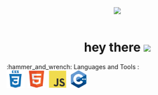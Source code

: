 <div id="header" align="center">
  <img src="https://media.giphy.com/media/fZEjmflebo9ZKQXpgh/giphy.gif" width="200"/>
</div>

<div id="views" align="center">
  <img src="https://komarev.com/ghpvc/?username=darkmart3" alt=""/>
</div>


<div id="hello" align="center">
  <h1>
    hey there
    <img src="https://media.giphy.com/media/hvRJCLFzcasrR4ia7z/giphy.gif" width="30px"/>
  </h1>
</div>
:hammer_and_wrench: Languages and Tools :

<div>
  <img src="https://github.com/devicons/devicon/blob/master/icons/css3/css3-plain-wordmark.svg"  title="CSS3" alt="CSS" width="40" height="40"/>&nbsp;
  <img src="https://github.com/devicons/devicon/blob/master/icons/html5/html5-original.svg" title="HTML5" alt="HTML" width="40" height="40"/>&nbsp;
<!--   <img src="https://github.com/devicons/devicon/blob/master/icons/bootstrap/bootstrap-original.svg"  title="bootstrap" alt="bootstrap" width="40" height="40"/>&nbsp; -->
<!--   <img src="https://github.com/devicons/devicon/blob/master/icons/sass/sass-original.svg"  title="sass" alt="sass" width="40" height="40"/>&nbsp; -->
  <img src="https://github.com/devicons/devicon/blob/master/icons/javascript/javascript-original.svg" title="JavaScript" alt="JavaScript" width="40" height="40"/>&nbsp;
<!--   <img src="https://github.com/devicons/devicon/blob/master/icons/nodejs/nodejs-original-wordmark.svg" title="NodeJS" alt="NodeJS" width="40" height="40"/>&nbsp; -->
<!--   <img src="https://github.com/devicons/devicon/blob/master/icons/git/git-original-wordmark.svg" title="Git" **alt="Git" width="40" height="40"/> -->
  <img src="https://github.com/devicons/devicon/blob/master/icons/cplusplus/cplusplus-original.svg"  title="C++" alt="C++" width="40" height="40"/>&nbsp;
<!--   <img src="https://github.com/devicons/devicon/blob/master/icons/python/python-original.svg"  title="Pythot" alt="Python" width="40" height="40"/>&nbsp; -->
  
</div>






